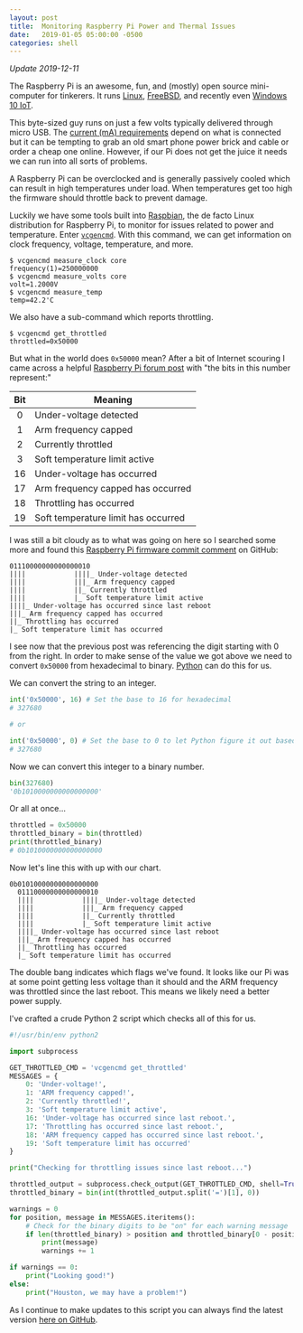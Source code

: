 ```yaml
---
layout: post
title:  Monitoring Raspberry Pi Power and Thermal Issues
date:   2019-01-05 05:00:00 -0500
categories: shell
---
```


*Update 2019-12-11*

The Raspberry Pi is an awesome, fun, and (mostly) open source mini-computer for tinkerers. It runs [Linux], [FreeBSD], and recently even [Windows 10 IoT].

This byte-sized guy runs on just a few volts typically delivered through micro USB. The [current (mA) requirements] depend on what is connected but it can be tempting to grab an old smart phone power brick and cable or order a cheap one online. However, if our Pi does not get the juice it needs we can run into all sorts of problems.

A Raspberry Pi can be overclocked and is generally passively cooled which can result in high temperatures under load. When temperatures get too high the firmware should throttle back to prevent damage.

Luckily we have some tools built into [Raspbian], the de facto Linux distribution for Raspberry Pi, to monitor for issues related to power and temperature. Enter [`vcgencmd`]. With this command, we can get information on clock frequency, voltage, temperature, and more.

```
$ vcgencmd measure_clock core
frequency(1)=250000000
$ vcgencmd measure_volts core
volt=1.2000V
$ vcgencmd measure_temp
temp=42.2'C
```

We also have a sub-command which reports throttling.

```
$ vcgencmd get_throttled
throttled=0x50000
```

But what in the world does `0x50000` mean? After a bit of Internet scouring I came across a helpful [Raspberry Pi forum post] with "the bits in this number represent:"


| Bit | Meaning |
|:---:|---------|
| 0   | Under-voltage detected |
| 1   | Arm frequency capped |
| 2   | Currently throttled |
| 3   | Soft temperature limit active |
| 16  | Under-voltage has occurred |
| 17  | Arm frequency capped has occurred |
| 18  | Throttling has occurred |
| 19  | Soft temperature limit has occurred |

I was still a bit cloudy as to what was going on here so I searched some more and found this [Raspberry Pi firmware commit comment] on GitHub:

```
01110000000000000010
||||            ||||_ Under-voltage detected
||||            |||_ Arm frequency capped
||||            ||_ Currently throttled
||||            |_ Soft temperature limit active
||||_ Under-voltage has occurred since last reboot
|||_ Arm frequency capped has occurred
||_ Throttling has occurred
|_ Soft temperature limit has occurred
```

I see now that the previous post was referencing the digit starting with 0 from the right. In order to make sense of the value we got above we need to convert `0x50000` from hexadecimal to binary. [Python] can do this for us.

We can convert the string to an integer.

```python
int('0x50000', 16) # Set the base to 16 for hexadecimal
# 327680

# or

int('0x50000', 0) # Set the base to 0 to let Python figure it out based on the 0x
# 327680
```

Now we can convert this integer to a binary number.

```python
bin(327680)
'0b1010000000000000000'
```

Or all at once...

```python
throttled = 0x50000
throttled_binary = bin(throttled)
print(throttled_binary)
# 0b1010000000000000000
```

Now let's line this with up with our chart.

```
0b01010000000000000000
  01110000000000000010
  ||||            ||||_ Under-voltage detected
  ||||            |||_ Arm frequency capped
  ||||            ||_ Currently throttled
  ||||            |_ Soft temperature limit active
  ||||_ Under-voltage has occurred since last reboot
  |||_ Arm frequency capped has occurred
  ||_ Throttling has occurred
  |_ Soft temperature limit has occurred
```

The double bang indicates which flags we've found. It looks like our Pi was at some point getting less voltage than it should and the ARM frequency was throttled since the last reboot. This means we likely need a better power supply.

I've crafted a crude Python 2 script which checks all of this for us.

```python
#!/usr/bin/env python2

import subprocess

GET_THROTTLED_CMD = 'vcgencmd get_throttled'
MESSAGES = {
    0: 'Under-voltage!',
    1: 'ARM frequency capped!',
    2: 'Currently throttled!',
    3: 'Soft temperature limit active',
    16: 'Under-voltage has occurred since last reboot.',
    17: 'Throttling has occurred since last reboot.',
    18: 'ARM frequency capped has occurred since last reboot.',
    19: 'Soft temperature limit has occurred'
}

print("Checking for throttling issues since last reboot...")

throttled_output = subprocess.check_output(GET_THROTTLED_CMD, shell=True)
throttled_binary = bin(int(throttled_output.split('=')[1], 0))

warnings = 0
for position, message in MESSAGES.iteritems():
    # Check for the binary digits to be "on" for each warning message
    if len(throttled_binary) > position and throttled_binary[0 - position - 1] == '1':
        print(message)
        warnings += 1

if warnings == 0:
    print("Looking good!")
else:
    print("Houston, we may have a problem!")
```

As I continue to make updates to this script you can always find the latest version [here on GitHub].

[Linux]: https://www.raspberrypi.org/downloads/
[FreeBSD]: https://wiki.freebsd.org/FreeBSD/arm/Raspberry%20Pi
[Windows 10 IoT]: https://blogs.windows.com/buildingapps/2016/02/29/windows-10-iot-core-support-for-raspberry-pi-3/
[current (mA) requirements]: https://www.raspberrypi.org/documentation/hardware/raspberrypi/power/README.md
[Raspbian]: https://www.raspbian.org/
[`vcgencmd`]: https://elinux.org/RPI_vcgencmd_usage
[Raspberry Pi forum post]: https://www.raspberrypi.org/forums/viewtopic.php?f=63&t=147781&start=50#p972790
[Raspberry Pi firmware commit comment]: https://github.com/raspberrypi/firmware/commit/404dfef3b364b4533f70659eafdcefa3b68cd7ae#commitcomment-31620480
[Python]: https://docs.python.org/3.5/library/functions.html#bin
[here on GitHub]: https://github.com/HarlemSquirrel/scripts/blob/master/rpi-check-throttling.py
